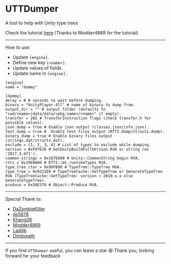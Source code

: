 # UTTDumper
A tool to help with Unity type trees

Check the tutorial [here](https://gist.github.com/Modder4869/55df4f3f9fa585a0057b9765e7fe4c4f) (Thanks to Modder4869 for the tutorial)
_____________________________________________________________________________________________________________________________
How to use:
- Update `[engine]`.
- Define new key `[<name>]`.
- Update values of fields.
- Update name in `[engine]`.

```
[engine]
name = "dummy"

[dummy]
delay = 0 # seconds to wait before dumping.
binary = "UnityPlayer.dll" # name of binary to dump from.
output_dir = "" # output folder (defaults to "cwd/<name>|data/data/<pkg_name>/<name>" if empty).
transfer = 265 # TransferInstruction flags (check transfer.h for possible values).
json_dump = true # Enable json output (classes.json/info.json).
text_dump = true #	Enable text files output (RTTI.dump/structs.dump).
binary_dump = true # Enable binary files output (strings.dat/structs.dat).
exclude = [1, 2, 3, 4] # List of types to exclude while dumping.
version = 0xF07E30 # GetUnityBuildFullVersion RVA or string (ex '2017.3.4f1').
common_strings = 0x167EA90 # Unity::CommonString begin RVA.
rtti = 0x19E0A00 # RTTI::ms_runtimeTypes RVA.
type_tree_ctor = 0x90FB90 # TypeTree::TypeTree RVA.
type_tree = 0x9221E0 # TypeTreeCache::GetTypeTree or GenerateTypeTree RVA (TypeTreeCache::GetTypeTree: version > 2019.x.x else GenerateTypeTree).
produce = 0x58E370 # Object::Produce RVA.
```
_____________________________________________________________________________________________________________________________
Special Thank to:
- [DaZombieKiller](https://github.com/DaZombieKiller)
- [ds5678](https://github.com/ds5678)
- [Khang06](https://github.com/Khang06)
- [Modder4869](https://github.com/Modder4869)
- [Ladilib](https://github.com/ladilib/)
- [Dimbreath](https://github.com/Dimbreath)
_____________________________________________________________________________________________________________________________

If you find `UTTDumper` useful, you can leave a star 😄
Thank you, looking forward for your feedback
